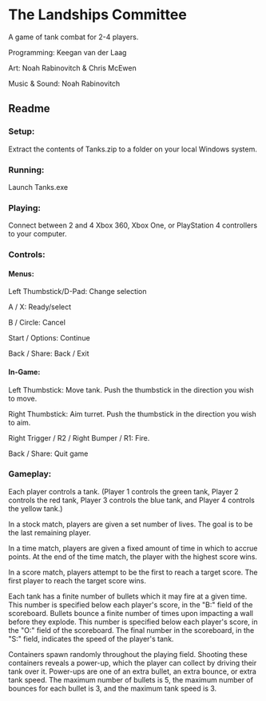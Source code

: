 # The Landships Committee
A game of tank combat for 2-4 players.


Programming: Keegan van der Laag

Art: Noah Rabinovitch & Chris McEwen

Music & Sound: Noah Rabinovitch


## Readme
### Setup:
Extract the contents of Tanks.zip to a folder on your local Windows system.

### Running:
Launch Tanks.exe

### Playing:
Connect between 2 and 4 Xbox 360, Xbox One, or PlayStation 4 controllers to your
computer.

### Controls:
#### Menus:
Left Thumbstick/D-Pad: Change selection

A / X: Ready/select

B / Circle: Cancel

Start / Options: Continue

Back / Share: Back / Exit

#### In-Game:
Left Thumbstick: Move tank. Push the thumbstick in the direction you wish to
move.

Right Thumbstick: Aim turret. Push the thumbstick in the direction you wish to
aim.

Right Trigger / R2 / Right Bumper / R1: Fire.

Back / Share: Quit game

### Gameplay:
Each player controls a tank. (Player 1 controls the green tank, Player 2
controls the red tank, Player 3 controls the blue tank, and Player 4 controls
the yellow tank.)

In a stock match, players are given a set number of lives. The goal is to be the
last remaining player.

In a time match, players are given a fixed amount of time in which to accrue
points. At the end of the time match, the player with the highest score wins.

In a score match, players attempt to be the first to reach a target score. The
first player to reach the target score wins.

Each tank has a finite number of bullets which it may fire at a given time. This
number is specified below each player's score, in the "B:" field of the
scoreboard. Bullets bounce a finite number of times upon impacting a wall before
they explode. This number is specified below each player's score, in the "O:"
field of the scoreboard. The final number in the scoreboard, in the "S:" field,
indicates the speed of the player's tank.

Containers spawn randomly throughout the playing field. Shooting these
containers reveals a power-up, which the player can collect by driving their
tank over it. Power-ups are one of an extra bullet, an extra bounce, or extra
tank speed. The maximum number of bullets is 5, the maximum number of bounces
for each bullet is 3, and the maximum tank speed is 3.

